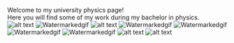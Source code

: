 

Welcome to my university physics page!<br>
Here you will find some of my work during my bachelor in physics.
![alt text](https://i.imgur.com/2N9cKJc.png)
![Watermarkedgif](https://media.giphy.com/media/mCgyKS6uHsjQsuMToX/giphy.gif)
![alt text](https://i.imgur.com/rqfDnAL.jpg)
![Watermarkedgif](https://media.giphy.com/media/cO9Ovb5IyyQssK3PIB/giphy.gif)
![Watermarkedgif](https://media.giphy.com/media/ejJgjob668FogepSaI/giphy.gif)
![Watermarkedgif](https://media.giphy.com/media/SYLuMrvWDAowbMZ6lX/giphy.gif)
![Watermarkedgif](https://media.giphy.com/media/dZLir1B8AXKlN4bzgS/giphy.gif)
![alt text](https://i.imgur.com/2MPZYVb.png)
![alt text](https://i.imgur.com/u4TPEOg.png)
